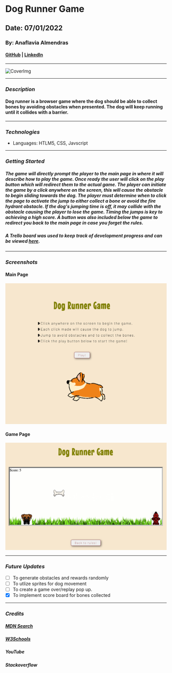 # Dog Runner Game

## Date: 07/01/2022

### By: Anaflavia Almendras

#### [GitHub](https://github.com/A-Almendras) | [LinkedIn](https://www.linkedin.com/in/aalmendras/)

---

![CoverImg](https://media.istockphoto.com/vectors/lazy-dog-cute-boxer-puppy-sleeping-icon-logo-design-vector-vector-id952024148?k=20&m=952024148&s=612x612&w=0&h=hWQ_nljlpfM4pw3F6R_2uVgcCHEsiqRrMfk7vNRWt4w=)

---

### **_Description_**

#### Dog runner is a browser game where the dog should be able to collect bones by avoiding obstacles when presented. The dog will keep running until it collides with a barrier.

---

### **_Technologies_**

- Languages: HTLM5, CSS, Javscript

---

### **_Getting Started_**

##### The game will directly prompt the player to the main page in where it will describe how to play the game. Once ready the user will click on the play button which will redirect them to the actual game. The player can initiate the game by a click anywhere on the screen, this will cause the obstacle to begin sliding towards the dog. The player must determine when to click the page to activate the jump to either collect a bone or avoid the fire hydrant obstacle. If the dog's jumping time is off, it may collide with the obstacle causing the player to lose the game. Timing the jumps is key to achieving a high score. A button was also included below the game to redirect you back to the main page in case you forget the rules.

##### A Trello board was used to keep track of development progress and can be viewed [here](https://trello.com/b/axD6qkG5/project-1-dog-runner-game).

---

### **_Screenshots_**

#### **Main Page**

![index](imgs/html-page.png)

#### **Game Page**

![game](imgs/game-page.png)

---

### **_Future Updates_**

- [ ] To generate obstacles and rewards randomly
- [ ] To utlize sprites for dog movement
- [ ] To create a game over/replay pop up.
- [x] To implement score board for bones collected

---

### **_Credits_**

##### [MDN Search](https://developer.mozilla.org/en-US/)

##### [W3Schools](https://www.w3schools.com/)

##### YouTube

##### Stackoverflow
